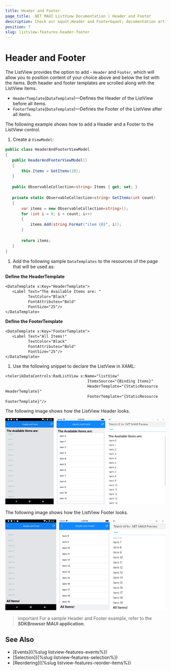 ```yaml
---
title: Header and Footer
page_title: .NET MAUI ListView Documentation | Header and Footer
description: Check our &quot;Header and Footer&quot; documentation article for Telerik ListView for .NET MAUI
position: 7
slug: listview-features-header-footer
---
```


# Header and Footer

The ListView provides the option to add - `Header` and `Footer`, which will allow you to position content of your choice above and below the list with the items. Both header and footer templates are scrolled along with the ListView items.

* `HeaderTemplate`(`DataTemplate`)&mdash;Defines the Header of the ListView before all items.
* `FooterTemplate`(`DataTemplate`)&mdash;Defines the Footer of the ListView after all items.

The following example shows how to add a Header and a Footer to the ListView control.

1. Create a `ViewModel`:

 ```C#
public class HeaderAndFooterViewModel
{
    public HeaderAndFooterViewModel()
    {
        this.Items = GetItems(20);
    }

    public ObservableCollection<string> Items { get; set; }

    private static ObservableCollection<string> GetItems(int count)
    {
        var items = new ObservableCollection<string>();
        for (int i = 0; i < count; i++)
        {
            items.Add(string.Format("item {0}", i));
        }

        return items;
    }
}
 ```

1. Add the following sample `DataTemplates` to the resources of the page that will be used as:

  **Define the HeaderTemplate**

 ```XAML
<DataTemplate x:Key="HeaderTemplate">
    <Label Text="The Available Items are: "
           TextColor="Black"
           FontAttributes="Bold"
           FontSize="25"/>
</DataTemplate>
 ```

 **Define the FooterTemplate**

 ```XAML
 <DataTemplate x:Key="FooterTemplate">
    <Label Text="All Items!"
           TextColor="Black"
           FontAttributes="Bold"
           FontSize="25"/>
</DataTemplate>
 ```

1. Use the following snippet to declare the ListView in XAML:

 ```XAML
<telerikDataControls:RadListView x:Name="listView"
                                     ItemsSource="{Binding Items}"
                                     HeaderTemplate="{StaticResource HeaderTemplate}"
                                     FooterTemplate="{StaticResource FooterTemplate}"/>
 ```



The following image shows how the ListView Header looks.

![RadListView Footer Template](images/listview-features-header-template.png "[RadListView Footer Template")

The following image shows how the ListView Footer looks.

![RadListView Footer Template](images/listview-features-footer-template.png "[RadListView Footer Template")

>important For a sample Header and Footer example, refer to the **SDKBrowser MAUI application**.

## See Also

- [Events]({%slug listview-features-events%})
- [Selection]({%slug listview-features-selection%})
- [Reordering]({%slug listview-features-reorder-items%})
